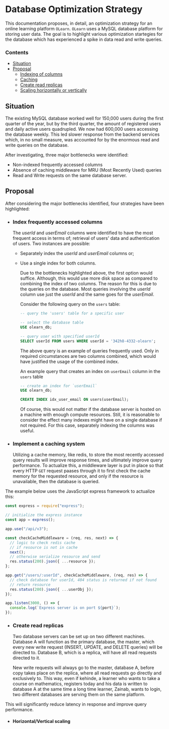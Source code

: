 # Database Optimization Strategy

This documentation proposes, in detail, an optimization strategy for an online learning platform `OLearn`. `OLearn` uses a MySQL database platform for storing user data. The goal is to highlight various optimization startegies for the database which has experienced a spike in data read and write queries.

### Contents

- [Situation](#situation)
- [Proposal](#proposal)
  - [Indexing of columns](#index-frequently-accessed-columns)
  - [Caching](#implement-of-a-caching-system)
  - [Create read replicas](#create-read-replicas)
  - [Scaling horizontally or vertically](#horizontalvertical-scaling)

## Situation

The existing MySQL database worked well for 150,000 users during the first quarter of the year, but by the third quarter, the amount of registered users and daily active users quadrupled. We now had 600,000 users accessing the database weekly. This led slower response from the backend services which, in no small measure, was accounted for by the enormous read and write queries on the database.

After investigating, three major bottlenecks were identified:

- Non-indexed frequently accessed columns
- Absence of caching middleware for MRU (Most Recently Used) queries
- Read and Write requests on the same database server.

## Proposal

After considering the major bottlenecks identified, four strategies have been highlighted:

- ### Index frequently accessed columns

  The _userId_ and _userEmail_ columns were identified to have the most frequent access in terms of; retrieval of users' data and authentication of users. Two instances are possible:

  - Separately index the _userId_ and _userEmail_ columns or;
  - Use a single index for both columns.

    Due to the bottlenecks highlighted above, the first option would suffice. Although, this would use more disk space as compared to combining the index of two columns. The reason for this is due to the queries on the database. Most queries involving the _userId_ column use just the _userId_ and the same goes for the _userEmail_.

    Consider the following query on the `users` table:

    ```sql
    -- query the 'users' table for a specific user

    -- select the database table
    USE olearn_db;

    -- query user with specified userId
    SELECT userId FROM users WHERE userId = '342h8-4332-olearn';
    ```

    The above query is an example of queries frequently used. Only in required circumstances are two columns combined, which would have justified the usage of the combined index.

    An example query that creates an index on `userEmail` column in the `users` table

    ```sql
    -- create an index for `userEmail`
    USE olearn_db;

    CREATE INDEX idx_user_email ON users(userEmail);
    ```

    Of course, this would not matter if the database server is hosted on a machine with enough compute resources. Still, it is reasonable to consider the effect many indexes might have on a single database if not required. For this case, separately indexing the columns was useful.

- ### Implement a caching system
  Utilizing a cache memory, like redis, to store the most recently accessed query results will improve response times, and ultimately improve query performance. To actualize this, a middleware layer is put in place so that every HTTP `GET` request paases through it to first check the cache memory for the requested resource, and only if the resource is unavailable, then the database is queried.

The example below uses the JavaScript express framework to actualize this:

```js
const express = require("express");

// initialize the express instance
const app = express();

app.use("/api/v3");

const checkCacheMiddleware = (req, res, next) => {
  // logic to check redis cache
  // if resource is not in cache
  next();
  // otherwise serialize resource and send
  res.status(200).json({ ...resource });
};

app.get("/users/:userId", checkCacheMiddleware, (req, res) => {
  // check database for userId, 404 status is returned if not found
  // return resource
  res.status(200).json({ ...userObj });
});

app.listen(3000, () => {
  console.log(`Express server is on port ${port}`);
});
```

- ### Create read replicas

  Two database servers can be set up on two different machines. Database A will function as the primary database, the master, which every new write request (INSERT, UPDATE, and DELETE queries) will be directed to. Database B, which is a replica, will have all read requests directed to it.

  New write requests will always go to the master, database A, before copy takes place on the replica, where all read requests go directly and exclusively to. This way, even if kehinde, a learner who wants to take a course on mathematics, registers today and his data is written to database A at the same time a long time learner, Zainab, wants to login, two different databases are serving them on the same platform.

This will significantly reduce latency in response and improve query performance.

- #### Horizontal/Vertical scaling
